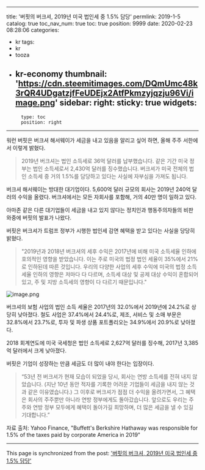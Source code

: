 
---
title: '버핏의 버크셔, 2019년 미국 법인세 중 1.5% 담당'
permlink: 2019-1-5
catalog: true
toc_nav_num: true
toc: true
position: 9999
date: 2020-02-23 08:28:06
categories:
- kr
tags:
- kr
- tooza
- kr-economy
thumbnail: 'https://cdn.steemitimages.com/DQmUmc48k3rQR4UDgatzjfFeUDEjx2AtfPkmzyjqzju96Vi/image.png'
sidebar:
    right:
        sticky: true
widgets:
    -
        type: toc
        position: right
---


워런 버핏은 버크셔 해서웨이가 세금을 내고 있음을 알리고 싶어 하면, 올해 주주 서한에서 이렇게 밝혔다.


>2019년 버크셔는 법인 소득세로 36억 달러를 납부했습니다. 같은 기간 미국 정부는 법인 소득세로서 2,430억 달러를 징수했습니다. 버크셔가 미국 전체의 법인 소득세 중 거의 1.5%를 담당하고 있다는 사실에 자부심을 가져도 됩니다.


버크셔 해서웨이는 방대한 대기업이다. 5,600억 달러 규모의 회사는 2019년 240억 달러의 수익을 올렸다. 버크셔에서는 모든 자회사를 포함해, 거의 40만 명이 일하고 있다.


아마존 같은 다른 대기업들이 세금을 내고 있지 않다는 정치인과 행동주의자들의 비판 와중에 버핏의 발표가 나왔다.


버핏은 버크셔가 트럼프 정부가 시행한 법인세 감면 혜택을 받고 있다는 사실을 당당히 밝혔다.


>"2019년과 2018년 버크셔의 세후 수익은 2017년에 비해 미국 소득세율 인하에 호의적인 영향을 받았습니다. 이는 주로 미국의 법정 법인 세율이 35%에서 21%로 인하된데 따른 것입니다. 우리의 다양한 사업의 세후 수익에 미국의 법정 소득 세율 인하의 영향은 저마다 다 다르며, 소득세 대상 및 공제 대상 수익이 혼합되어 있고, 주 및 지방 소득세의 영향이 다 다르기 때문입니다."


![image.png](https://cdn.steemitimages.com/DQmUmc48k3rQR4UDgatzjfFeUDEjx2AtfPkmzyjqzju96Vi/image.png)


버크셔의 보험 사업의 법인 소득 세율은 2017년의 32.0%에서 2019년에 24.2%로 상당히 낮아졌다. 철도 사업은 37.4%에서 24.4%로, 제조, 서비스 및 소매 부문은 32.8%에서 23.7%로, 투자 및 파생 상품 포트폴리오는 34.9%에서 20.9%로 낮아졌다.


2018 회계연도에 미국 국세청은 법인 소득세로 2,627억 달러를 징수해, 2017년 3,385억 달러에서 크게 낮아졌다.


버핏은 기업이 성장하는 만큼 세금도 더 많이 내야 한다는 입장이다.


>“53년 전 버크셔가 현재 모습이 되었을 당시, 회사는 연방 소득세를 전혀 내지 않았습니다. (지난 10년 동안 적자를 기록한 어려운 기업들이 세금을 내지 않는 것과 같은 이유였습니다.) 그 이후로 버크셔가 점점 더 수익을 올려가면서, 그 혜택은 회사의 주주뿐만 아니라 연방 정부에게도 돌아갔습니다. 앞으로도 우리는 주주와 연방 정부 모두에게 혜택이 돌아가길 희망하며, 더 많은 세금을 낼 수 있길 기대합니다.”


자료 출처: Yahoo Finance, "Buffett's Berkshire Hathaway was responsible for 1.5% of the taxes paid by corporate America in 2019"

- - -

This page is synchronized from the post: ['버핏의 버크셔, 2019년 미국 법인세 중 1.5% 담당'](https://steemit.com/@pius.pius/2019-1-5)
